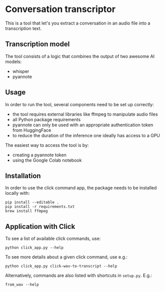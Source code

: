 # Conversation transcriptor

This is a tool that let's you extract a conversation in an audio file into a transcription text.

## Transcription model

The tool consists of a logic that combines the output of two awesome AI models:

- whisper
- pyannote

## Usage

In order to run the tool, several components need to be set up correctly:

- the tool requires external libraries like ffmpeg to manipulate audio files
- all Python package requirements
- pyannote can only be used with an appropriate authentication token from HuggingFace
- to reduce the duration of the inference one ideally has access to a GPU

The easiest way to access the tool is by:

- creating a pyannote token
- using the Google Colab notebook


## Installation

In order to use the click command app, the package needs to be installed locally with:

```
pip install --editable .
pip install -r requirements.txt 
brew install ffmpeg
```


## Application with Click

To see a list of available click commands, use:
```
python click_app.py --help
```

To see more details about a given click command, use e.g.:
```
python click_app.py click-wav-to-transcript --help
```

Alternatively, commands are also listed with shortcuts in `setup.py`. E.g.:
```
from_wav --help
```

